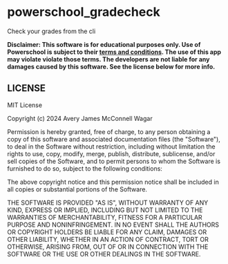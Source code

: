 # powerschool_gradecheck
Check your grades from the cli

**Disclaimer: This software is for educational purposes only. Use of Powerschool is subject to their [terms and conditions](https://www.powerschool.com/terms/). The use of this app may violate violate those terms. The developers are not liable for any damages caused by this software. See the license below for more info.**

## LICENSE

MIT License

Copyright (c) 2024 Avery James McConnell Wagar

Permission is hereby granted, free of charge, to any person obtaining a copy
of this software and associated documentation files (the "Software"), to deal
in the Software without restriction, including without limitation the rights
to use, copy, modify, merge, publish, distribute, sublicense, and/or sell
copies of the Software, and to permit persons to whom the Software is
furnished to do so, subject to the following conditions:

The above copyright notice and this permission notice shall be included in all
copies or substantial portions of the Software.

THE SOFTWARE IS PROVIDED "AS IS", WITHOUT WARRANTY OF ANY KIND, EXPRESS OR
IMPLIED, INCLUDING BUT NOT LIMITED TO THE WARRANTIES OF MERCHANTABILITY,
FITNESS FOR A PARTICULAR PURPOSE AND NONINFRINGEMENT. IN NO EVENT SHALL THE
AUTHORS OR COPYRIGHT HOLDERS BE LIABLE FOR ANY CLAIM, DAMAGES OR OTHER
LIABILITY, WHETHER IN AN ACTION OF CONTRACT, TORT OR OTHERWISE, ARISING FROM,
OUT OF OR IN CONNECTION WITH THE SOFTWARE OR THE USE OR OTHER DEALINGS IN THE
SOFTWARE.
